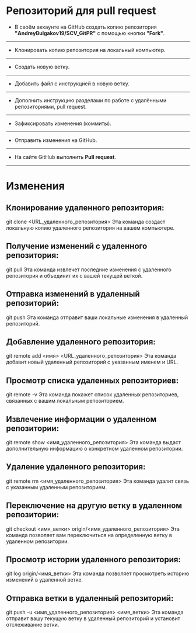 # Репозиторий для **pull request**
* В своём аккаунте на GitHub создать копию репозитория **"AndreyBulgakov19/SCV_GitPR"** с помощью кнопки **"Fork"**.
---
* Клонировать копию репозитория на локальный компьютер.
---
* Создать новую ветку.
---
* Добавить файл с инструкцией в новую ветку.
---
* Дополнить инструкцию разделами по работе с удалёнными репозиториями, pull request.
---
* Зафиксировать изменения (коммиты).
---
* Отправить изменения на GitHub.
---
* На сайте GitHub выполнить **Pull request**.
---
# Изменения 
## Клонирование удаленного репозитория:
git clone <URL_удаленного_репозитория>
Эта команда создаст локальную копию удаленного репозитория на вашем компьютере.

## Получение изменений с удаленного репозитория:
git pull
Эта команда извлечет последние изменения с удаленного репозитория и объединит их с вашей текущей веткой.

## Отправка изменений в удаленный репозиторий:
git push
Эта команда отправит ваши локальные изменения в удаленный репозиторий.

## Добавление удаленного репозитория:
git remote add <имя> <URL_удаленного_репозитория>
Эта команда добавит новый удаленный репозиторий с указанным именем и URL.

## Просмотр списка удаленных репозиториев:
git remote -v
Эта команда покажет список удаленных репозиториев, связанных с вашим локальным репозиторием.

## Извлечение информации о удаленном репозитории:
git remote show <имя_удаленного_репозитория>
Эта команда выдаст дополнительную информацию о конкретном удаленном репозитории.

## Удаление удаленного репозитория:
git remote rm <имя_удаленного_репозитория>
Эта команда удалит связь с указанным удаленным репозиторием.

## Переключение на другую ветку в удаленном репозитории:
git checkout <имя_ветки> origin/<имя_удаленного_репозитория>
Эта команда позволяет вам переключиться на определенную ветку в удаленном репозитории.

## Просмотр истории удаленного репозитория:
git log origin/<имя_ветки>
Эта команда позволяет просмотреть историю изменений в удаленной ветке.

## Отправка ветки в удаленный репозиторий:
git push -u <имя_удаленного_репозитория> <имя_ветки>
Эта команда отправит вашу текущую ветку в удаленный репозиторий и установит отслеживание ветки.
